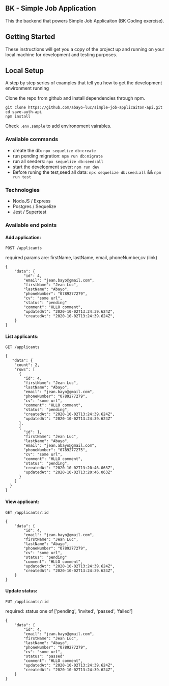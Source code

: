 ## BK - Simple Job Application

This the backend that powers Simple Job Applicaiton (BK Coding exercise).

## Getting Started

These instructions will get you a copy of the project up and running on your local machine for development and testing purposes.

## Local Setup

A step by step series of examples that tell you how to get the development environment running

Clone the repo from github and install dependencies through npm.

```
git clone https://github.com/abayo-luc/simple-job-applicaiton-api.git
cd save-auth-api
npm install
```

Check `.env.sample` to add environoment vairables.

### Available commands

- create the db: `npx sequelize db:create`
- run pending migration: `npm run db:migrate`
- run all seeders: `npx sequelize db:seed:all`
- start the development sever: `npm run dev`
- Before runing the test,seed all data: `npx sequelize db:seed:all` && `npm run test`

### Technologies

- NodeJS / Express
- Postgres / Sequelize
- Jest / Supertest

### Available end points

#### Add application:

`POST /applicants`

required params are: firstName, lastName, email, phoneNumber,cv (link)

```source-json
{
    "data": {
        "id": 4,
        "email": "jean.bayo@gmail.com",
        "firstName": "Jean Luc",
        "lastName": "Abayo",
        "phoneNumber": "0789277279",
        "cv": "some url",
        "status": "pending"
        "comment": "HLLO comment",
        "updatedAt": "2020-10-02T13:24:39.624Z",
        "createdAt": "2020-10-02T13:24:39.624Z",
    }
}
```

#### List applicants:

`GET /applicants`

```source-json
{
   "data": {
    "count": 2,
    "rows": [
      {
        "id": 4,
        "firstName": "Jean Luc",
        "lastName": "Abayo",
        "email": "jean.bayo@gmail.com",
        "phoneNumber": "0789277279",
        "cv": "some url",
        "comment": "HLLO comment",
        "status": "pending",
        "createdAt": "2020-10-02T13:24:39.624Z",
        "updatedAt": "2020-10-02T13:24:39.624Z"
      },
      {
        "id": 1,
        "firstName": "Jean Luc",
        "lastName": "Abayo",
        "email": "jean.abayo@gmail.com",
        "phoneNumber": "0789277275",
        "cv": "some url",
        "comment": "HLLO comment",
        "status": "pending",
        "createdAt": "2020-10-02T13:20:46.063Z",
        "updatedAt": "2020-10-02T13:20:46.063Z"
      }
    ]
  }
}
```

#### View applicant:

`GET /applicants/:id`

```source-json
{
    "data": {
        "id": 4,
        "email": "jean.bayo@gmail.com",
        "firstName": "Jean Luc",
        "lastName": "Abayo",
        "phoneNumber": "0789277279",
        "cv": "some url",
        "status": "pending"
        "comment": "HLLO comment",
        "updatedAt": "2020-10-02T13:24:39.624Z",
        "createdAt": "2020-10-02T13:24:39.624Z",
    }
}
```

#### Update status:

`PUT /applicants/:id`

required: status one of ['pending', 'invited', 'passed', 'failed']

```source-json
{
    "data": {
        "id": 4,
        "email": "jean.bayo@gmail.com",
        "firstName": "Jean Luc",
        "lastName": "Abayo",
        "phoneNumber": "0789277279",
        "cv": "some url",
        "status": "passed"
        "comment": "HLLO comment",
        "updatedAt": "2020-10-02T13:24:39.624Z",
        "createdAt": "2020-10-02T13:24:39.624Z",
    }
}
```
